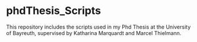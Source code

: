 # phdThesis_Scripts
This repository includes the scripts used in my Phd Thesis at the University of Bayreuth, supervised by Katharina Marquardt and Marcel Thielmann.
